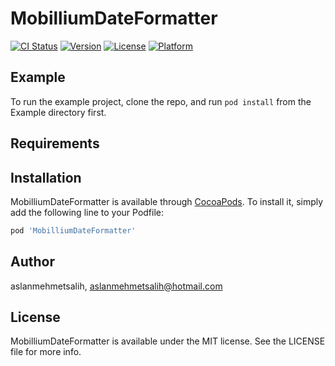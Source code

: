 # MobilliumDateFormatter

[![CI Status](https://img.shields.io/travis/aslanmehmetsalih/MobilliumDateFormatter.svg?style=flat)](https://travis-ci.org/aslanmehmetsalih/MobilliumDateFormatter)
[![Version](https://img.shields.io/cocoapods/v/MobilliumDateFormatter.svg?style=flat)](https://cocoapods.org/pods/MobilliumDateFormatter)
[![License](https://img.shields.io/cocoapods/l/MobilliumDateFormatter.svg?style=flat)](https://cocoapods.org/pods/MobilliumDateFormatter)
[![Platform](https://img.shields.io/cocoapods/p/MobilliumDateFormatter.svg?style=flat)](https://cocoapods.org/pods/MobilliumDateFormatter)

## Example

To run the example project, clone the repo, and run `pod install` from the Example directory first.

## Requirements

## Installation

MobilliumDateFormatter is available through [CocoaPods](https://cocoapods.org). To install
it, simply add the following line to your Podfile:

```ruby
pod 'MobilliumDateFormatter'
```

## Author

aslanmehmetsalih, aslanmehmetsalih@hotmail.com

## License

MobilliumDateFormatter is available under the MIT license. See the LICENSE file for more info.
